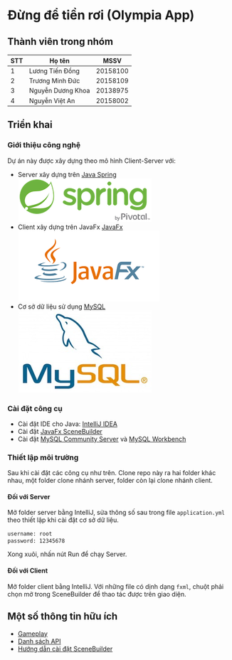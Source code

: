 # Đừng để tiền rơi (Olympia App)

## Thành viên trong nhóm

STT | Họ tên | MSSV
--- | --- | ---
1 | Lương Tiến Đồng | 20158100
2 | Trương Minh Đức | 20158109
3 | Nguyễn Dương Khoa | 20138975
4 | Nguyễn Việt An | 20158002

## Triển khai

### Giới thiệu công nghệ

Dự án này được xây dựng theo mô hình Client-Server với:

- Server xây dựng trên [Java Spring](https://spring.io/) ![](./img/spring.png)
- Client xây dựng trên JavaFx [JavaFx]() ![](./img/javafx.png)
- Cơ sở dữ liệu sử dụng [MySQL](https://www.mysql.com/) ![](./img/mysql.jpg)

### Cài đặt công cụ

- Cài đặt IDE cho Java: [IntelliJ IDEA](https://www.jetbrains.com/idea/download/)
- Cài đặt [JavaFx SceneBuilder](https://www.oracle.com/java/technologies/javafxscenebuilder-1x-archive-downloads.html)
- Cài đặt [MySQL Community Server](https://dev.mysql.com/downloads/mysql/) và [MySQL Workbench](https://dev.mysql.com/downloads/workbench/)

### Thiết lập môi trường

Sau khi cài đặt các công cụ như trên. Clone repo này ra hai folder khác nhau, một folder clone nhánh server, folder còn lại clone nhánh client.

#### Đối với Server

Mở folder server bằng IntelliJ, sửa thông số sau trong file `application.yml` theo thiết lập khi cài đặt cơ sở dữ liệu.

```
username: root
password: 12345678
```

Xong xuôi, nhấn nút Run để chạy Server.

#### Đối với Client

Mở folder client bằng IntelliJ. Với những file có dịnh dạng `fxml`, chuột phải chọn mở trong SceneBuilder để thao tác được trên giao diện.

## Một số thông tin hữu ích

- [Gameplay](./note/gameplay.md)
- [Danh sách API](./note/api.md)
- [Hướng dẫn cài đặt SceneBuilder](./note/scenebuilder.setup.md)